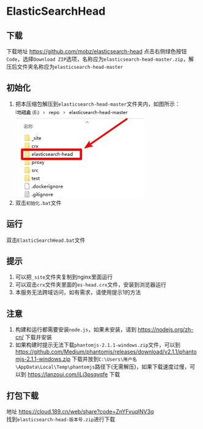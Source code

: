 # ElasticSearchHead

## 下载
下载地址 https://github.com/mobz/elasticsearch-head 点击右侧绿色按钮`Code`，选择`Download ZIP`选项，名称应为`elasticsearch-head-master.zip`，解压后文件夹名称应为`elasticsearch-head-master`

## 初始化
1. 把本压缩包解压到`elasticsearch-head-master`文件夹内，如图所示：  
![初始化示例](img/初始化示例.jpg)
2. 双击`初始化.bat`文件

## 运行
双击`ElasticSearchHead.bat`文件

## 提示
1. 可以把`_site`文件夹复制到nginx里面运行
2. 可以双击`crx`文件夹里面的`es-head.crx`文件，安装到浏览器运行
3. 本服务无法跨域访问，如有需求，请使用提示1的方法

## 注意
1. 构建和运行都需要安装`node.js`，如果未安装，请到 https://nodejs.org/zh-cn/ 下载并安装
2. 如果构建时提示无法下载`phantomjs-2.1.1-windows.zip`文件，可以到 https://github.com/Medium/phantomjs/releases/download/v2.1.1/phantomjs-2.1.1-windows.zip 下载并放到`C:\Users\用户名\AppData\Local\Temp\phantomjs`路径下(无需解压)，如果下载速度过慢，可以到 https://lanzoui.com/iLj3psqyqfe 下载

## 打包下载
地址 https://cloud.189.cn/web/share?code=ZnYFvuqINV3q  
找到`elasticsearch-head-版本号.zip`进行下载  
